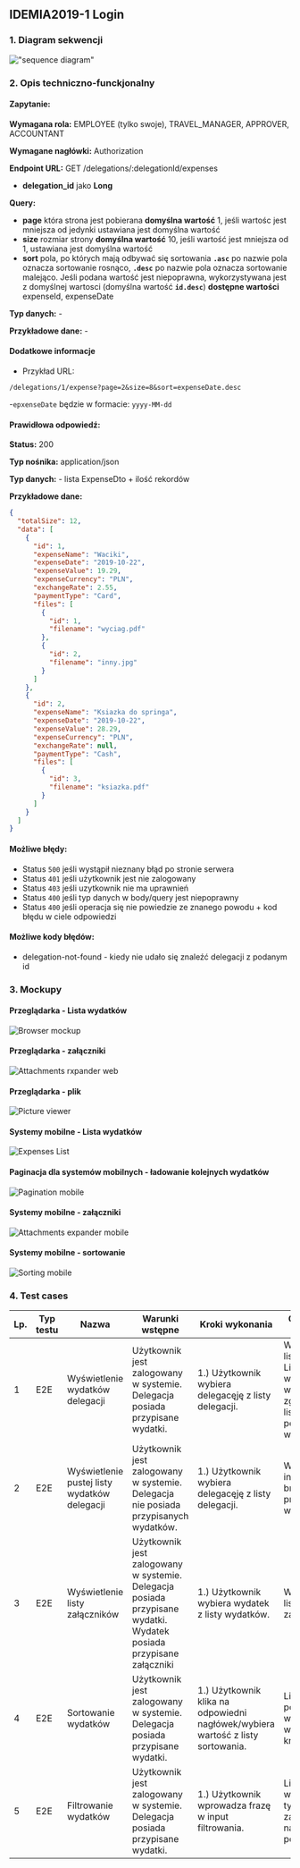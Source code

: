 ## IDEMIA2019-1 Login

### 1. Diagram sekwencji

!["sequence diagram"](http://www.plantuml.com/plantuml/svg/SoWkIImgAStDKGZ8JyfCBQeAhqn9BCdEv7BEoKpDAz6rSqdDIKrFBCdCpmjEBIhBJ4wrgdPt3QbLI4yjSQqeICqhJYtMqEJ2K8MiCIYr8ByuioI_gD8ANHUc4YmsOZCTQWgK3pBNBJC7R2XK1bqbmWPanHYIw2QZ6KUawo21n-MGcfS235ek0000)

### 2. Opis techniczno-funckjonalny

#### Zapytanie:

**Wymagana rola:** EMPLOYEE (tylko swoje), TRAVEL_MANAGER, APPROVER, ACCOUNTANT

**Wymagane nagłówki:** Authorization

**Endpoint URL:** GET /delegations/:delegationId/expenses

- **delegation_id** jako **Long**

**Query:**

- **page** która strona jest pobierana **domyślna wartość** 1, jeśli wartośc jest mniejsza od jedynki ustawiana jest domyślna wartość
- **size** rozmiar strony **domyślna wartość** 10, jeśli wartość jest mniejsza od 1, ustawiana jest domyślna wartość
- **sort** pola, po których mają odbywać się sortowania **`.asc`** po nazwie pola oznacza sortowanie rosnąco, **`.desc`** po nazwie pola oznacza sortowanie malejąco. 
Jeśli podana wartość jest niepoprawna, wykorzystywana jest z domyślnej wartosci (domyślna wartość **`id.desc`**) **dostępne wartości** expenseId, expenseDate

**Typ danych:** -

**Przykładowe dane:** -

#### Dodatkowe informacje

- Przykład URL:

```
/delegations/1/expense?page=2&size=8&sort=expenseDate.desc
```

-`epxenseDate` będzie w formacie: `yyyy-MM-dd`

#### Prawidłowa odpowiedź:

**Status:** 200

**Typ nośnika:** application/json

**Typ danych:** - lista ExpenseDto + ilość rekordów

**Przykładowe dane:**

```json
{
  "totalSize": 12,
  "data": [
    {
      "id": 1,
      "expenseName": "Waciki",
      "expenseDate": "2019-10-22",
      "expenseValue": 19.29,
      "expenseCurrency": "PLN",
      "exchangeRate": 2.55,
      "paymentType": "Card",
      "files": [
        {
          "id": 1,
          "filename": "wyciag.pdf"
        },
        {
          "id": 2,
          "filename": "inny.jpg"
        }
      ]
    },
    {
      "id": 2,
      "expenseName": "Ksiazka do springa",
      "expenseDate": "2019-10-22",
      "expenseValue": 28.29,
      "expenseCurrency": "PLN",
      "exchangeRate": null,
      "paymentType": "Cash",
      "files": [
        {
          "id": 3,
          "filename": "ksiazka.pdf"
        }
      ]
    }
  ]
}
```

#### Możliwe błędy:

- Status `500` jeśli wystąpił nieznany błąd po stronie serwera
- Status `401` jeśli użytkownik jest nie zalogowany
- Status `403` jeśli uzytkownik nie ma uprawnień
- Status `400` jeśli typ danych w body/query jest niepoprawny
- Status `400` jeśli operacja się nie powiedzie ze znanego powodu + kod błędu w ciele odpowiedzi

#### Możliwe kody błędów:

- delegation-not-found - kiedy nie udało się znaleźć delegacji z podanym id

### 3. Mockupy

#### Przeglądarka - Lista wydatków

![Browser mockup](mockupy/expenses_list_web.png?raw=true "Browser")

#### Przeglądarka - załączniki

![Attachments rxpander web](mockupy/attachment_expander_web.png?raw=true "Attachments expander web")

#### Przeglądarka - plik

![Picture viewer](mockupy/picture_viewer_web.png?raw=true "Picture viewer")

#### Systemy mobilne - Lista wydatków

![Expenses List](mockupy/expenses_list_mobile.png?raw=true "Expenses List")

#### Paginacja dla systemów mobilnych - ładowanie kolejnych wydatków

![Pagination mobile](mockupy/loading_expenses_mobile.png?raw=true "Pagination mobile")

#### Systemy mobilne - załączniki

![Attachments expander mobile](mockupy/attachment_expander_mobile.png?raw=true "Attachment Expander mobile")

#### Systemy mobilne - sortowanie

![Sorting mobile](mockupy/sorting-mobile.png?raw=true "Sorting mobile")

### 4. Test cases

| Lp. | Typ testu | Nazwa                                        | Warunki wstępne                                                                                                    | Kroki wykonania                                                                 | Oczekiwany rezultat                                                                                 |
| --- | --------- | -------------------------------------------- | ------------------------------------------------------------------------------------------------------------------ | ------------------------------------------------------------------------------- | --------------------------------------------------------------------------------------------------- |
| 1   | E2E       | Wyświetlenie wydatków delegacji              | Użytkownik jest zalogowany w systemie. Delegacja posiada przypisane wydatki.                                       | 1.) Użytkownik wybiera delegacęję z listy delegacji.                            | Wyswietla się lista delegacji. Liczba wyświetlonych wydatków zgadza się z listą pobranych wydatków. |
| 2   | E2E       | Wyświetlenie pustej listy wydatków delegacji | Użytkownik jest zalogowany w systemie. Delegacja nie posiada przypisanych wydatków.                                | 1.) Użytkownik wybiera delegacęję z listy delegacji.                            | Wyswietla informacja o braku przypisanych wydatków                                                  |
| 3   | E2E       | Wyświetlenie listy załączników               | Użytkownik jest zalogowany w systemie. Delegacja posiada przypisane wydatki. Wydatek posiada przypisane załączniki | 1.) Użytkownik wybiera wydatek z listy wydatków.                                | Wyświetla się lista załączników                                                                     |
| 4   | E2E       | Sortowanie wydatków                          | Użytkownik jest zalogowany w systemie. Delegacja posiada przypisane wydatki.                                       | 1.) Użytkownik klika na odpowiedni nagłówek/wybiera wartość z listy sortowania. | Lista zostaje posortowana według wybranego kryterium                                                |
| 5   | E2E       | Filtrowanie wydatków                         | Użytkownik jest zalogowany w systemie. Delegacja posiada przypisane wydatki.                                       | 1.) Użytkownik wprowadza frazę w input filtrowania.                             | Lista wyświetla tylko elementy zawierające w nazwie podaną frazę                                    |
